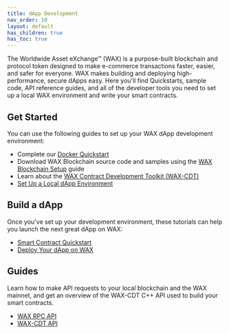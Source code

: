 ```yaml
---
title: dApp Development
nav_order: 10
layout: default
has_children: true
has_toc: true
---
```

The Worldwide Asset eXchange™ (WAX) is a purpose-built blockchain and protocol token designed to make e-commerce transactions faster, easier, and safer for everyone. WAX makes building and deploying high-performance, secure dApps easy. Here you'll find Quickstarts, sample code, API reference guides, and all of the developer tools you need to set up a local WAX environment and write your smart contracts.
## Get Started

You can use the following guides to set up your WAX dApp development environment:

  * Complete our [Docker Quickstart](/wax-developer/docs/dapp-development/docker-setup)
  * Download WAX Blockchain source code and samples using the [WAX Blockchain Setup](/wax-developer/docs/dapp-development/wax-blockchain-setup) guide
  * Learn about the [WAX Contract Development Toolkit (WAX-CDT)](/wax-developer/docs/dapp-development/wax-cdt)
  * [Set Up a Local dApp Environment](/wax-developer/docs/dapp-development/setup-local-dapp-environment)

<span class="anchor" id="buildDapp"></span>
<h2>Build a dApp</h2>

Once you've set up your development environment, these tutorials can help you launch the next great dApp on WAX:

  * [Smart Contract Quickstart](/wax-developer/docs/dapp-development/smart-contract-quickstart)
  * [Deploy Your dApp on WAX](/wax-developer/docs/dapp-development/deploy-dapp-on-wax)

<span class="anchor" id="guides"></span>
<h2>Guides</h2>

Learn how to make API requests to your local blockchain and the WAX mainnet, and get an overview of the WAX-CDT C++ API used to build your smart contracts.

  * [WAX RPC API](/wax-developer/docs/api-reference)
  * [WAX-CDT API](/wax-developer/docs/api-reference/cdt_api)